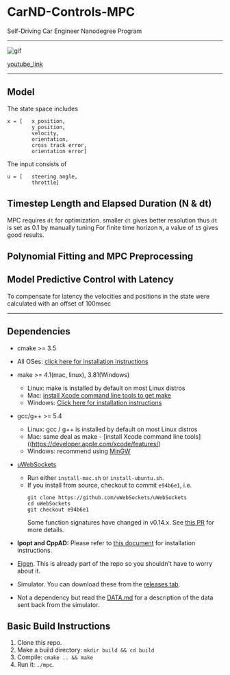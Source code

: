 # CarND-Controls-MPC
Self-Driving Car Engineer Nanodegree Program


---
![gif](assets/mpc.gif)

[youtube_link](https://www.youtube.com/watch?v=zt7lEj0tY2E)

---

## Model
The state space includes
```
x = [   x_position, 
        y_position, 
        velocity, 
        orientation,
        cross track error,
        orientation error]
```

The input consists of
```
u = [   steering angle,
        throttle]
```


## Timestep Length and Elapsed Duration (N & dt)
MPC requires `dt` for optimization. smaller `dt` gives better resolution thus `dt` is set as 0.1 by manually tuning
For finite time horizon `N`, a value of `15` gives good results. 

## Polynomial Fitting and MPC Preprocessing


## Model Predictive Control with Latency
To compensate for latency the velocities and positions in the state were calculated with an offset of 100msec

---

## Dependencies

* cmake >= 3.5
 * All OSes: [click here for installation instructions](https://cmake.org/install/)
* make >= 4.1(mac, linux), 3.81(Windows)
  * Linux: make is installed by default on most Linux distros
  * Mac: [install Xcode command line tools to get make](https://developer.apple.com/xcode/features/)
  * Windows: [Click here for installation instructions](http://gnuwin32.sourceforge.net/packages/make.htm)
* gcc/g++ >= 5.4
  * Linux: gcc / g++ is installed by default on most Linux distros
  * Mac: same deal as make - [install Xcode command line tools]((https://developer.apple.com/xcode/features/)
  * Windows: recommend using [MinGW](http://www.mingw.org/)
* [uWebSockets](https://github.com/uWebSockets/uWebSockets)
  * Run either `install-mac.sh` or `install-ubuntu.sh`.
  * If you install from source, checkout to commit `e94b6e1`, i.e.
    ```
    git clone https://github.com/uWebSockets/uWebSockets
    cd uWebSockets
    git checkout e94b6e1
    ```
    Some function signatures have changed in v0.14.x. See [this PR](https://github.com/udacity/CarND-MPC-Project/pull/3) for more details.

* **Ipopt and CppAD:** Please refer to [this document](https://github.com/udacity/CarND-MPC-Project/blob/master/install_Ipopt_CppAD.md) for installation instructions.
* [Eigen](http://eigen.tuxfamily.org/index.php?title=Main_Page). This is already part of the repo so you shouldn't have to worry about it.
* Simulator. You can download these from the [releases tab](https://github.com/udacity/self-driving-car-sim/releases).
* Not a dependency but read the [DATA.md](./DATA.md) for a description of the data sent back from the simulator.


## Basic Build Instructions

1. Clone this repo.
2. Make a build directory: `mkdir build && cd build`
3. Compile: `cmake .. && make`
4. Run it: `./mpc`.